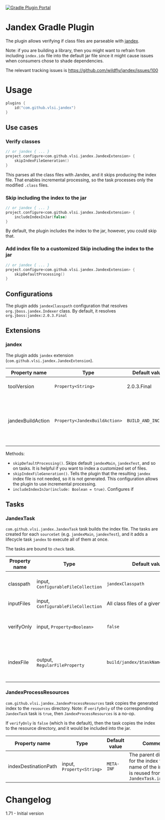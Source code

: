 [![Gradle Plugin Portal](https://img.shields.io/maven-metadata/v/https/plugins.gradle.org/m2/com/github/vlsi/jandex/jandex-plugin/maven-metadata.xml.svg?colorB=007ec6&label=gradle)](https://plugins.gradle.org/plugin/com.github.vlsi.jandex)

Jandex Gradle Plugin
====================

The plugin allows verifying if class files are parseable with [jandex](https://github.com/wildfly/jandex).

Note: if you are building a library, then you might want to refrain from including `index.idx` file
into the default jar file since it might cause issues when consumers chose to shade dependencies.

The relevant tracking issues is https://github.com/wildfly/jandex/issues/100

Usage
=====

```kotlin
plugins {
    id("com.github.vlsi.jandex")
}
```

Use cases
---------

### Verify classes

```kotlin
// or jandex { ... }
project.configure<com.github.vlsi.jandex.JandexExtension> {
    skipIndexFileGeneration()
}
```

This parses all the class files with Jandex, and it skips producing the index file.
That enables incremental processing, so the task processes only the modified `.class` files.

### Skip including the index to the jar

```kotlin
// or jandex { ... }
project.configure<com.github.vlsi.jandex.JandexExtension> {
    includeIndexInJar(false)
}
```

By default, the plugin includes the index to the jar, however, you could skip that.

### Add index file to a customized Skip including the index to the jar

```kotlin
// or jandex { ... }
project.configure<com.github.vlsi.jandex.JandexExtension> {
    skipDefaultProcessing()
}
```

Configurations
--------------

The plugin adds `jandexClasspath` configuration that resolves `org.jboss.jandex.Indexer` class.
By default, it resolves `org.jboss:jandex:2.0.3.Final`

Extensions
----------

### jandex

The plugin adds `jandex` extension (`com.github.vlsi.jandex.JandexExtension`).

| Property name | Type | Default value | Comment |
|---------------|------|---------------|---------|
| toolVersion | `Property<String>` | 2.0.3.Final | The version of `org.jboss:jandex` to be used |
| jandexBuildAction | `Property<JandexBuildAction>` | `BUILD_AND_INCLUDE` | Configures the index file should be produced and placed to the jar. Possible values: `NONE`, `VERIFY_ONLY`, `BUILD`, `BUILD_AND_INCLUDE`  |

Methods:
- `skipDefaultProcessing()`. Skips default `jandexMain`, `jandexTest`, and so on tasks. It is helpful if you want to index a customized set of files.
- `skipIndexFileGeneration()`. Tells the plugin that the resulting `jandex` index file is not needed,
  so it is not generated. This configuration allows the plugin to use incremental processing.
- `includeIndexInJar(include: Boolean = true)`. Configures if

Tasks
-----

### JandexTask

`com.github.vlsi.jandex.JandexTask` task builds the index file.
The tasks are created for each `sourceSet` (e.g. `jandexMain`, `jandexTest`),
and it adds a lifecycle task `jandex` to execute all of them at once.

The tasks are bound to `check` task.

| Property name | Type | Default value | Comment |
|---------------|------|---------------|---------|
| classpath | input, `ConfigurableFileCollection` | `jandexClasspath` | The classpath to be used for `org.jboss.jandex.Indexer` resolution |
| inputFiles | input, `ConfigurableFileCollection` | All class files of a given `sourceSet` | The set of input files to verify and index |
| verifyOnly | input, `Property<Boolean>` | `false` | Skips writing the index file (generates empty file), so `jandex` can be used as an extra bytecode verifier |
| indexFile | output, `RegularFileProperty` | `build/jandex/$taskName/jandex.idx` | Output file with the resulting index. If the value is not set, then the task only parses the classes, and it does not write the index |

### JandexProcessResources

`com.github.vlsi.jandex.JandexProcessResources` task copies the generated index to the `resources` directory.
Note: if `verifyOnly` of the corresponding `JandexTask` task is `true`, then `JandexProcessResources` is a no-op.

If `verifyOnly` is `false` (which is the default), then the task copies the index
to the resource directory, and it would be included into the jar.

| Property name | Type | Default value | Comment |
|---------------|------|---------------|---------|
| indexDestinationPath | input, `Property<String>` | `META-INF` | The parent directory for the index file. The name of the index file is reused from `JandexTask.indexFile` |

Changelog
=========

1.71 - Initial version
